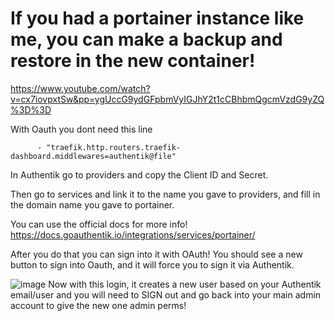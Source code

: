 # If you had a portainer instance like me, you can make a backup and restore in the new container!

https://www.youtube.com/watch?v=cx7iovpxtSw&pp=ygUccG9ydGFpbmVyIGJhY2t1cCBhbmQgcmVzdG9yZQ%3D%3D


With Oauth you dont need this line 
```
      - "traefik.http.routers.traefik-dashboard.middlewares=authentik@file"
```

In Authentik go to providers and copy the Client ID and Secret.

Then go to services and link it to the name you gave to providers,
and fill in the domain name you gave to portainer.


You can use the official docs for more info!
https://docs.goauthentik.io/integrations/services/portainer/


After you do that you can sign into it with OAuth!
You should see a new button to sign into Oauth, and it will force you to sign it via Authentik.

![image](https://github.com/user-attachments/assets/831baab4-d421-4367-b272-62ec6e4cc48f)
Now with this login, it creates a new user based on your Authentik email/user and you will need to SIGN out and go back into your main admin account to give the new one 
admin perms!



